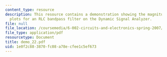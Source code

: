 ```yaml
---
content_type: resource
description: This resource contains a demonstration showing the magnitude and phase
  plots for an RLC bandpass filter on the Dynamic Signal Analyzer.
file: null
file_location: /coursemedia/6-002-circuits-and-electronics-spring-2007/1e0f2c883870fc08a78ecfee1c5ef673_demo_22.pdf
file_type: application/pdf
resourcetype: Document
title: demo_22.pdf
uid: 1e0f2c88-3870-fc08-a78e-cfee1c5ef673
---
```

